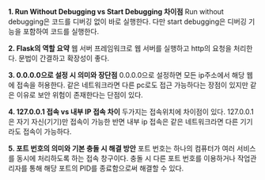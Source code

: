 **1. Run Without Debugging vs Start Debugging 차이점**
Run without debugging은 코드를 디버깅 없이 바로 실행한다. 다만 start debugging은 디버깅 기능을 포함하여 코드를 실행한다.

**2. Flask의 역할 요약**
웹 서버 프레임워크로 웹 서버를 실행하고 http의 요청을 처리한다. 문법이 간결하고 확장성이 좋다.

**3. 0.0.0.0으로 설정 시 의미와 장단점**
0.0.0.0으로 설정하면 모든 ip주소에서 해당 웹에 접속을 허용한다. 같은 네트워크라면 다른 pc로도 접근 가능하다는 장점이 있지만 같은 이유로 보안 위험이 존재한다는 단점이 있다.

**4. 127.0.0.1 접속 vs 내부 IP 접속 차이**
두가지는 접속위치에 차이점이 있다. 127.0.0.1은 자기 자신(기기)만 접속이 가능한 반면 내부 ip 접속은 같은 네트워크라면 다른 기기라도 접속이 가능하다.

**5. 포트 번호의 의미와 기본 충돌 시 해결 방안**
포트 번호는 하나의 컴퓨터가 여러 서비스를 동시에 처리하도록 하는 접속 창구이다. 충돌 시 다른 포트 번호를 이용하거나 작업관리자를 통해 해당 포트의 PID를 종료함으로써 해결할 수 있다.